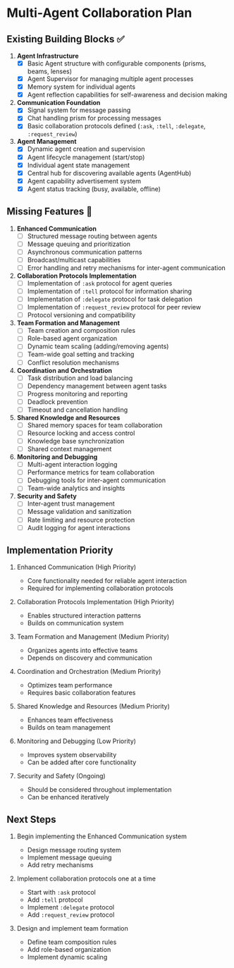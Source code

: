 # Multi-Agent Collaboration Plan

## Existing Building Blocks ✅

1. **Agent Infrastructure**
   - [x] Basic Agent structure with configurable components (prisms, beams, lenses)
   - [x] Agent Supervisor for managing multiple agent processes
   - [x] Memory system for individual agents
   - [x] Agent reflection capabilities for self-awareness and decision making

2. **Communication Foundation**
   - [x] Signal system for message passing
   - [x] Chat handling prism for processing messages
   - [x] Basic collaboration protocols defined (`:ask`, `:tell`, `:delegate`, `:request_review`)

3. **Agent Management**
   - [x] Dynamic agent creation and supervision
   - [x] Agent lifecycle management (start/stop)
   - [x] Individual agent state management
   - [x] Central hub for discovering available agents (AgentHub)
   - [x] Agent capability advertisement system
   - [x] Agent status tracking (busy, available, offline)

## Missing Features 🚀

1. **Enhanced Communication**
   - [ ] Structured message routing between agents
   - [ ] Message queuing and prioritization
   - [ ] Asynchronous communication patterns
   - [ ] Broadcast/multicast capabilities
   - [ ] Error handling and retry mechanisms for inter-agent communication

2. **Collaboration Protocols Implementation**
   - [ ] Implementation of `:ask` protocol for agent queries
   - [ ] Implementation of `:tell` protocol for information sharing
   - [ ] Implementation of `:delegate` protocol for task delegation
   - [ ] Implementation of `:request_review` protocol for peer review
   - [ ] Protocol versioning and compatibility

3. **Team Formation and Management**
   - [ ] Team creation and composition rules
   - [ ] Role-based agent organization
   - [ ] Dynamic team scaling (adding/removing agents)
   - [ ] Team-wide goal setting and tracking
   - [ ] Conflict resolution mechanisms

4. **Coordination and Orchestration**
   - [ ] Task distribution and load balancing
   - [ ] Dependency management between agent tasks
   - [ ] Progress monitoring and reporting
   - [ ] Deadlock prevention
   - [ ] Timeout and cancellation handling

5. **Shared Knowledge and Resources**
   - [ ] Shared memory spaces for team collaboration
   - [ ] Resource locking and access control
   - [ ] Knowledge base synchronization
   - [ ] Shared context management

6. **Monitoring and Debugging**
   - [ ] Multi-agent interaction logging
   - [ ] Performance metrics for team collaboration
   - [ ] Debugging tools for inter-agent communication
   - [ ] Team-wide analytics and insights

7. **Security and Safety**
   - [ ] Inter-agent trust management
   - [ ] Message validation and sanitization
   - [ ] Rate limiting and resource protection
   - [ ] Audit logging for agent interactions

## Implementation Priority

1. Enhanced Communication (High Priority)
   - Core functionality needed for reliable agent interaction
   - Required for implementing collaboration protocols

2. Collaboration Protocols Implementation (High Priority)
   - Enables structured interaction patterns
   - Builds on communication system

3. Team Formation and Management (Medium Priority)
   - Organizes agents into effective teams
   - Depends on discovery and communication

4. Coordination and Orchestration (Medium Priority)
   - Optimizes team performance
   - Requires basic collaboration features

5. Shared Knowledge and Resources (Medium Priority)
   - Enhances team effectiveness
   - Builds on team management

6. Monitoring and Debugging (Low Priority)
   - Improves system observability
   - Can be added after core functionality

7. Security and Safety (Ongoing)
   - Should be considered throughout implementation
   - Can be enhanced iteratively

## Next Steps

1. Begin implementing the Enhanced Communication system
   - Design message routing system
   - Implement message queuing
   - Add retry mechanisms

2. Implement collaboration protocols one at a time
   - Start with `:ask` protocol
   - Add `:tell` protocol
   - Implement `:delegate` protocol
   - Add `:request_review` protocol

3. Design and implement team formation
   - Define team composition rules
   - Add role-based organization
   - Implement dynamic scaling 